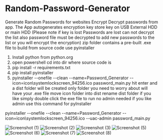 # Random-Password-Generator
Generate Random Passwords for websites Encrypt Decrypt passwords from app. The App autogenerates encryption key store key on USB External HDD or main HDD (Please note if key is lost Passwords are lost can not decrypt the list also password file must be decrypted to add new passwords to the list or you will encrypt the encryption)
zip folder contains a pre-built .exe file to build from source code use pyinstaller

1) Install python from python.org
2) open powershell cd into dir where source code is
3) pip install -r requirements.txt
4) pip install pyinstaller
5) pyinstaller --onefile --clean --name=Password_Generator --icon=icon\systemlockscreen_94256.ico password_main.py
hit enter and a dist folder will be created only folder you need to worry about will have your .exe file move icon folder into dist rename dist folder if you like
simply double click the exe file to run no admin needed if you like admin use this command for pyInstaller

pyinstaller --onefile --clean --name=Password_Generator --icon=icon\systemlockscreen_94256.ico --uac-admin password_main.py

![Screenshot (1)](https://user-images.githubusercontent.com/83793097/218281336-5558d56f-0dbe-4e84-b380-8e3229f23ba4.png)
![Screenshot (2)](https://user-images.githubusercontent.com/83793097/218281338-1b197d6a-5745-4985-9fd5-5116f79be784.png)
![Screenshot (3)](https://user-images.githubusercontent.com/83793097/218281343-b2cf4660-3001-4a16-b34a-b648b640a320.png)
![Screenshot (5)](https://user-images.githubusercontent.com/83793097/218281345-03230715-9bb5-4330-a487-5d666945633e.png)
![Screenshot (6)](https://user-images.githubusercontent.com/83793097/218281347-af477d33-2f17-495d-8c26-d20ffa0b7bae.png)
![Screenshot (7)](https://user-images.githubusercontent.com/83793097/218281348-6a9d4c52-68a8-4f68-9cb7-d8e1129646e5.png)
![Screenshot (8)](https://user-images.githubusercontent.com/83793097/218281354-8e2a1008-a4f5-4b70-b6e7-9ab64b238188.png)
